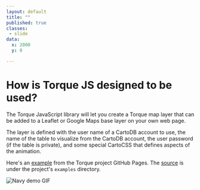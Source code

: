 ```yaml
---
layout: default
title: ""
published: true
classes:
 - slide
data:
  x: 2000
  y: 0

---
```


# How is Torque JS designed to be used? #

The Torque JavaScript library will let you create a Torque map layer that can be added to
a Leaflet or Google Maps base layer on your own web page. 

The layer is defined with the user name of a CartoDB account to use, the name of the table to 
visualize from the CartoDB account, the user password (if the table is private), and some special
CartoCSS that defines aspects of the animation.

Here's an [example](http://cartodb.github.io/torque/examples/navy_leaflet) from the Torque project
GitHub Pages. The [source](https://github.com/CartoDB/torque/blob/master/examples/navy_leaflet.html)
is under the project's `examples` directory.

![Navy demo GIF](img/navy.gif "Navy demo time lapse")
